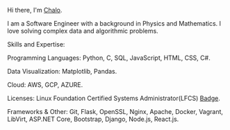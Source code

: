 Hi there, I'm [Chalo](https://www.linkedin.com/in/emmanuel-musyoka-chalo-211336183/ "LinkedIn").

I am a Software Engineer with a background in Physics and Mathematics. I love solving complex data and algorithmic problems.

Skills and Expertise:

Programming Languages: Python, C, SQL, JavaScript, HTML, CSS, C#.

Data Visualization: Matplotlib, Pandas.

Cloud: AWS, GCP, AZURE.

Licenses: Linux Foundation Certified Systems Administrator(LFCS) [Badge](https://www.credly.com/badges/e72f408c-9cab-4bfb-a6ed-5dc7dfbbac68/linked_in_profile "Credly").

Frameworks & Other: Git, Flask, OpenSSL, Nginx, Apache, Docker, Vagrant, LibVirt, ASP.NET Core, Bootstrap, Django, Node.js, React.js.
